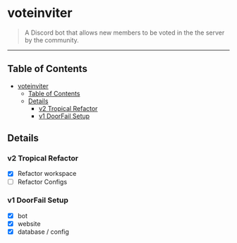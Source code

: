 # voteinviter

> A Discord bot that allows new members to be voted in the the server by the community.

---

## Table of Contents

- [voteinviter](#voteinviter)
  - [Table of Contents](#table-of-contents)
  - [Details](#details)
    - [v2 Tropical Refactor](#v2-tropical-refactor)
    - [v1 DoorFail Setup](#v1-doorfail-setup)

## Details

### v2 Tropical Refactor

- [x] Refactor workspace
- [ ] Refactor Configs

### v1 DoorFail Setup

- [x] bot
- [x] website
- [x] database / config
